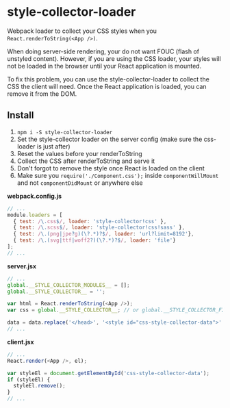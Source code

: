 # style-collector-loader
Webpack loader to collect your CSS styles when you `React.renderToString(<App />)`.

When doing server-side rendering, your do not want FOUC (flash of unstyled content). However, if you are using the CSS loader, your styles will not be loaded in the browser until your React application is mounted.

To fix this problem, you can use the style-collector-loader to collect the CSS the client will need. Once the React application is loaded, you can remove it from the DOM.

## Install
1. `npm i -S style-collector-loader`
1. Set the style-collector loader on the server config (make sure the css-loader is just after)
1. Reset the values before your renderToString
1. Collect the CSS after renderToString and serve it
1. Don't forgot to remove the style once React is loaded on the client
1. Make sure you `require('./Component.css');` inside `componentWillMount` and not `componentDidMount` or anywhere else

**webpack.config.js**
```javascript
// ...
module.loaders = [
  { test: /\.css$/, loader: 'style-collector!css' },
  { test: /\.scss$/, loader: 'style-collector!css!sass' },
  { test: /\.(png|jpe?g)(\?.*)?$/, loader: 'url?limit=8192'},
  { test: /\.(svg|ttf|woff2?)(\?.*)?$/, loader: 'file'}
];
// ...
```

**server.jsx**
```javascript
// ...
global.__STYLE_COLLECTOR_MODULES__ = [];
global.__STYLE_COLLECTOR__ = '';

var html = React.renderToString(<App />);
var css = global.__STYLE_COLLECTOR__; // or global.__STYLE_COLLECTOR_FILES__['filename']

data = data.replace('</head>', '<style id="css-style-collector-data">' + css + '</style></head>');
// ...
```

**client.jsx**
```javascript
// ...
React.render(<App />, el);

var styleEl = document.getElementById('css-style-collector-data');
if (styleEl) {
  styleEl.remove();
}
// ...
```
